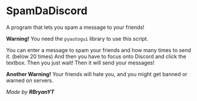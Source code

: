 # SpamDaDiscord
A program that lets you spam a message to your friends!

**Warning!** You need the `pyautogui` library to use this script.

You can enter a message to spam your friends and how many times to send it. (below 20 times)
And then you have to focus onto Discord and click the textbox. Then you just wait!
Then it will send your messages!

**Another Warning!** Your friends will hate you, and you might get banned or warned on servers.

*Made by **RBryanYT***
